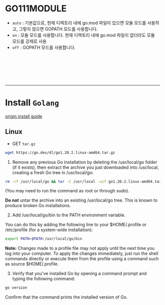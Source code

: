 # GO111MODULE

 - `auto` : 기본값으로, 현재 디렉토리 내에 go.mod 파일이 있으면 모듈 모드를 사용하고, 그렇지 않으면 GOPATH 모드를 사용합니다.
 - `on` : 모듈 모드를 사용합니다. 현재 디렉토리 내에 go.mod 파일이 없더라도 모듈 모드를 강제로 사용
 - `off` : GOPATH 모드를 사용합니다.

<br><br><br><br><br>

---


# Install `Golang`

[origin install guide](https://go.dev/doc/install)

## Linux

 - GET `tar.gz`

```bash
wget https://go.dev/dl/go1.20.2.linux-amd64.tar.gz
```

1. Remove any previous Go installation by deleting the /usr/local/go folder (if it exists), then extract the archive you just downloaded into /usr/local, creating a fresh Go tree in /usr/local/go:
```bash
rm -rf /usr/local/go && tar -C /usr/local -xzf go1.20.2.linux-amd64.tar.gz
```
(You may need to run the command as root or through sudo).

**Do not** untar the archive into an existing /usr/local/go tree. This is known to produce broken Go installations.

2. Add /usr/local/go/bin to the PATH environment variable.

You can do this by adding the following line to your $HOME/.profile or /etc/profile (for a system-wide installation):
```bash
export PATH=$PATH:/usr/local/go/bin
```
**Note:** Changes made to a profile file may not apply until the next time you log into your computer. To apply the changes immediately, just run the shell commands directly or execute them from the profile using a command such as source $HOME/.profile.

3. Verify that you've installed Go by opening a command prompt and typing the following command:
```bash
go version
```
Confirm that the command prints the installed version of Go.
